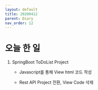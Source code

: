 ```yaml
---
layout: default
title: 20200412
parent: Diary
nav_order: 12
---
```


# 오늘 한 일

1. SpringBoot ToDoList Project

    * Javascript를 통해 View html 코드 작성

    * Rest API Project 전환, View Code 삭제
